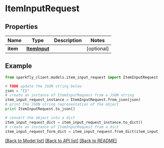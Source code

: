 # ItemInputRequest


## Properties
Name | Type | Description | Notes
------------ | ------------- | ------------- | -------------
**item** | [**ItemInput**](ItemInput.md) |  | [optional] 

## Example

```python
from sparkfly_client.models.item_input_request import ItemInputRequest

# TODO update the JSON string below
json = "{}"
# create an instance of ItemInputRequest from a JSON string
item_input_request_instance = ItemInputRequest.from_json(json)
# print the JSON string representation of the object
print ItemInputRequest.to_json()

# convert the object into a dict
item_input_request_dict = item_input_request_instance.to_dict()
# create an instance of ItemInputRequest from a dict
item_input_request_form_dict = item_input_request.from_dict(item_input_request_dict)
```
[[Back to Model list]](../README.md#documentation-for-models) [[Back to API list]](../README.md#documentation-for-api-endpoints) [[Back to README]](../README.md)


